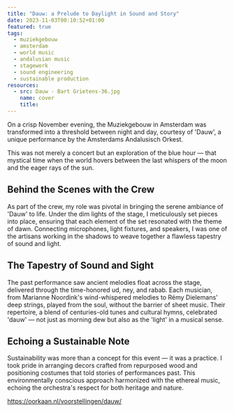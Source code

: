 ```yaml
---
title: "Dauw: a Prelude to Daylight in Sound and Story"
date: 2023-11-03T00:10:52+01:00
featured: true
tags:
  - muziekgebouw
  - amsterdam
  - world music
  - andalusian music
  - stagework
  - sound engineering
  - sustainable production
resources:
  - src: Dauw - Bart Grietens-36.jpg
    name: cover
    title:
---
```

On a crisp November evening, the Muziekgebouw in Amsterdam was transformed into a threshold between night and day, courtesy of 'Dauw', a unique performance by the Amsterdams Andalusisch Orkest.
<!--more-->
This was not merely a concert but an exploration of the blue hour — that mystical time when the world hovers between the last whispers of the moon and the eager rays of the sun.

## Behind the Scenes with the Crew

As part of the crew, my role was pivotal in bringing the serene ambiance of 'Dauw' to life. Under the dim lights of the stage, I meticulously set pieces into place, ensuring that each element of the set resonated with the theme of dawn. Connecting microphones, light fixtures, and speakers, I was one of the artisans working in the shadows to weave together a flawless tapestry of sound and light.

## The Tapestry of Sound and Sight

The past performance saw ancient melodies float across the stage, delivered through the time-honored ud, ney, and rabab. Each musician, from Marianne Noordink's wind-whispered melodies to Rémy Dielemans' deep strings, played from the soul, without the barrier of sheet music. Their repertoire, a blend of centuries-old tunes and cultural hymns, celebrated 'dauw' — not just as morning dew but also as the 'light' in a musical sense.

## Echoing a Sustainable Note

Sustainability was more than a concept for this event — it was a practice. I took pride in arranging decors crafted from repurposed wood and positioning costumes that told stories of performances past. This environmentally conscious approach harmonized with the ethereal music, echoing the orchestra's respect for both heritage and nature.

<https://oorkaan.nl/voorstellingen/dauw/>
